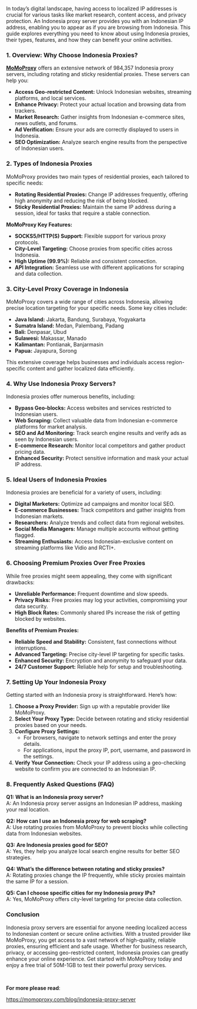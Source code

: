 <p>In today&rsquo;s digital landscape, having access to localized IP addresses is crucial for various tasks like market research, content access, and privacy protection. An Indonesia proxy server provides you with an Indonesian IP address, enabling you to appear as if you are browsing from Indonesia. This guide explores everything you need to know about using Indonesia proxies, their types, features, and how they can benefit your online activities.</p>
<h3>1. Overview: Why Choose Indonesia Proxies?</h3>
<p><a title="MoMoProxy" href="https://momoproxy.com"><strong>MoMoProxy</strong></a> offers an extensive network of 984,357 Indonesia proxy servers, including rotating and sticky residential proxies. These servers can help you:</p>
<ul>
<li><strong>Access Geo-restricted Content:</strong> Unlock Indonesian websites, streaming platforms, and local services.</li>
<li><strong>Enhance Privacy:</strong> Protect your actual location and browsing data from trackers.</li>
<li><strong>Market Research:</strong> Gather insights from Indonesian e-commerce sites, news outlets, and forums.</li>
<li><strong>Ad Verification:</strong> Ensure your ads are correctly displayed to users in Indonesia.</li>
<li><strong>SEO Optimization:</strong> Analyze search engine results from the perspective of Indonesian users.</li>
</ul>
<h3>2. Types of Indonesia Proxies</h3>
<p>MoMoProxy provides two main types of residential proxies, each tailored to specific needs:</p>
<ul>
<li><strong>Rotating Residential Proxies:</strong> Change IP addresses frequently, offering high anonymity and reducing the risk of being blocked.</li>
<li><strong>Sticky Residential Proxies:</strong> Maintain the same IP address during a session, ideal for tasks that require a stable connection.</li>
</ul>
<p><strong>MoMoProxy Key Features:</strong></p>
<ul>
<li><strong>SOCKS5/HTTP(S) Support:</strong> Flexible support for various proxy protocols.</li>
<li><strong>City-Level Targeting:</strong> Choose proxies from specific cities across Indonesia.</li>
<li><strong>High Uptime (99.9%):</strong> Reliable and consistent connection.</li>
<li><strong>API Integration:</strong> Seamless use with different applications for scraping and data collection.</li>
</ul>
<h3>3. City-Level Proxy Coverage in Indonesia</h3>
<p>MoMoProxy covers a wide range of cities across Indonesia, allowing precise location targeting for your specific needs. Some key cities include:</p>
<ul>
<li><strong>Java Island:</strong> Jakarta, Bandung, Surabaya, Yogyakarta</li>
<li><strong>Sumatra Island:</strong> Medan, Palembang, Padang</li>
<li><strong>Bali:</strong> Denpasar, Ubud</li>
<li><strong>Sulawesi:</strong> Makassar, Manado</li>
<li><strong>Kalimantan:</strong> Pontianak, Banjarmasin</li>
<li><strong>Papua:</strong> Jayapura, Sorong</li>
</ul>
<p>This extensive coverage helps businesses and individuals access region-specific content and gather localized data efficiently.</p>
<h3>4. Why Use Indonesia Proxy Servers?</h3>
<p>Indonesia proxies offer numerous benefits, including:</p>
<ul>
<li><strong>Bypass Geo-blocks:</strong> Access websites and services restricted to Indonesian users.</li>
<li><strong>Web Scraping:</strong> Collect valuable data from Indonesian e-commerce platforms for market analysis.</li>
<li><strong>SEO and Ad Monitoring:</strong> Track search engine results and verify ads as seen by Indonesian users.</li>
<li><strong>E-commerce Research:</strong> Monitor local competitors and gather product pricing data.</li>
<li><strong>Enhanced Security:</strong> Protect sensitive information and mask your actual IP address.</li>
</ul>
<h3>5. Ideal Users of Indonesia Proxies</h3>
<p>Indonesia proxies are beneficial for a variety of users, including:</p>
<ul>
<li><strong>Digital Marketers:</strong> Optimize ad campaigns and monitor local SEO.</li>
<li><strong>E-commerce Businesses:</strong> Track competitors and gather insights from Indonesian markets.</li>
<li><strong>Researchers:</strong> Analyze trends and collect data from regional websites.</li>
<li><strong>Social Media Managers:</strong> Manage multiple accounts without getting flagged.</li>
<li><strong>Streaming Enthusiasts:</strong> Access Indonesian-exclusive content on streaming platforms like Vidio and RCTI+.</li>
</ul>
<h3>6. Choosing Premium Proxies Over Free Proxies</h3>
<p>While free proxies might seem appealing, they come with significant drawbacks:</p>
<ul>
<li><strong>Unreliable Performance:</strong> Frequent downtime and slow speeds.</li>
<li><strong>Privacy Risks:</strong> Free proxies may log your activities, compromising your data security.</li>
<li><strong>High Block Rates:</strong> Commonly shared IPs increase the risk of getting blocked by websites.</li>
</ul>
<p><strong>Benefits of Premium Proxies:</strong></p>
<ul>
<li><strong>Reliable Speed and Stability:</strong> Consistent, fast connections without interruptions.</li>
<li><strong>Advanced Targeting:</strong> Precise city-level IP targeting for specific tasks.</li>
<li><strong>Enhanced Security:</strong> Encryption and anonymity to safeguard your data.</li>
<li><strong>24/7 Customer Support:</strong> Reliable help for setup and troubleshooting.</li>
</ul>
<h3>7. Setting Up Your Indonesia Proxy</h3>
<p>Getting started with an Indonesia proxy is straightforward. Here&rsquo;s how:</p>
<ol>
<li><strong>Choose a Proxy Provider:</strong> Sign up with a reputable provider like MoMoProxy.</li>
<li><strong>Select Your Proxy Type:</strong> Decide between rotating and sticky residential proxies based on your needs.</li>
<li><strong>Configure Proxy Settings:</strong>
<ul>
<li>For browsers, navigate to network settings and enter the proxy details.</li>
<li>For applications, input the proxy IP, port, username, and password in the settings.</li>
</ul>
</li>
<li><strong>Verify Your Connection:</strong> Check your IP address using a geo-checking website to confirm you are connected to an Indonesian IP.</li>
</ol>
<h3>8. Frequently Asked Questions (FAQ)</h3>
<p><strong>Q1: What is an Indonesia proxy server?</strong><br />A: An Indonesia proxy server assigns an Indonesian IP address, masking your real location.</p>
<p><strong>Q2: How can I use an Indonesia proxy for web scraping?</strong><br />A: Use rotating proxies from MoMoProxy to prevent blocks while collecting data from Indonesian websites.</p>
<p><strong>Q3: Are Indonesia proxies good for SEO?</strong><br />A: Yes, they help you analyze local search engine results for better SEO strategies.</p>
<p><strong>Q4: What&rsquo;s the difference between rotating and sticky proxies?</strong><br />A: Rotating proxies change the IP frequently, while sticky proxies maintain the same IP for a session.</p>
<p><strong>Q5: Can I choose specific cities for my Indonesia proxy IPs?</strong><br />A: Yes, MoMoProxy offers city-level targeting for precise data collection.</p>
<h3>Conclusion</h3>
<p>Indonesia proxy servers are essential for anyone needing localized access to Indonesian content or secure online activities. With a trusted provider like MoMoProxy, you get access to a vast network of high-quality, reliable proxies, ensuring efficient and safe usage. Whether for business research, privacy, or accessing geo-restricted content, Indonesia proxies can greatly enhance your online experience. Get started with MoMoProxy today and enjoy a free trial of 50M-1GB to test their powerful proxy services.</p>
<p>&nbsp;</p>
<p><strong>For more please read</strong>:</p>
<p><a href="https://momoproxy.com/blog/indonesia-proxy-server">https://momoproxy.com/blog/indonesia-proxy-server</a></p>
